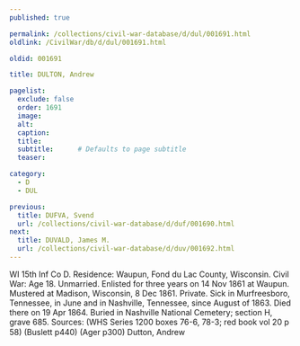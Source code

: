 ```yaml
---
published: true

permalink: /collections/civil-war-database/d/dul/001691.html
oldlink: /CivilWar/db/d/dul/001691.html

oldid: 001691

title: DULTON, Andrew

pagelist:
  exclude: false
  order: 1691
  image: 
  alt:
  caption:
  title:
  subtitle:      # Defaults to page subtitle
  teaser:

category: 
  - D 
  - DUL

previous:
  title: DUFVA, Svend
  url: /collections/civil-war-database/d/duf/001690.html  
next:
  title: DUVALD, James M.
  url: /collections/civil-war-database/d/duv/001692.html   
---
```

WI 15th Inf Co D. Residence: Waupun, Fond du Lac County, Wisconsin. Civil War: Age 18. Unmarried. Enlisted for three years on 14 Nov 1861 at Waupun. Mustered at Madison, Wisconsin, 8 Dec 1861. Private. Sick in Murfreesboro, Tennessee, in June and in Nashville, Tennessee, since August of 1863. Died there on 19 Apr 1864. Buried in Nashville National Cemetery; section H, grave 685. Sources: (WHS Series 1200 boxes 76-6, 78-3; red book vol 20 p 58) (Buslett p440) (Ager p300) &#147;Dutton, Andrew&#148;